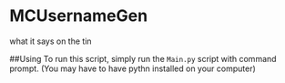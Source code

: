 # MCUsernameGen
what it says on the tin

##Using
To run this script, simply run the `Main.py` script with command prompt.
(You may have to have pythn installed on your computer)
